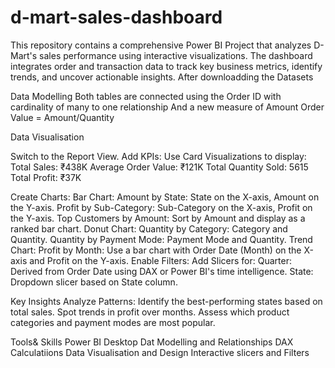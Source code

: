 # d-mart-sales-dashboard
This repository contains a comprehensive Power BI Project that analyzes D-Mart's sales performance using interactive visualizations. The dashboard integrates order and transaction data to track key business metrics, identify trends, and uncover actionable insights.
After downloadding the Datasets 

Data Modelling
Both tables are connected using the Order ID with cardinality of many to one relationship
And a new measure of Amount Order Value = Amount/Quantity


Data Visualisation

Switch to the Report View.
Add KPIs:
Use Card Visualizations to display:
Total Sales: ₹438K
Average Order Value: ₹121K
Total Quantity Sold: 5615
Total Profit: ₹37K

Create Charts:
Bar Chart:
Amount by State: State on the X-axis, Amount on the Y-axis.
Profit by Sub-Category: Sub-Category on the X-axis, Profit on the Y-axis.
Top Customers by Amount: Sort by Amount and display as a ranked bar chart.
Donut Chart:
Quantity by Category: Category and Quantity.
Quantity by Payment Mode: Payment Mode and Quantity.
Trend Chart:
Profit by Month: Use a bar chart with Order Date (Month) on the X-axis and Profit on the Y-axis.
Enable Filters:
Add Slicers for:
Quarter: Derived from Order Date using DAX or Power BI's time intelligence.
State: Dropdown slicer based on State column.

Key Insights 
Analyze Patterns:
Identify the best-performing states based on total sales.
Spot trends in profit over months.
Assess which product categories and payment modes are most popular.

Tools& Skills
Power BI Desktop
Dat Modelling and Relationships
DAX Calculatiions
Data Visualisation and Design
Interactive slicers and Filters
